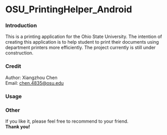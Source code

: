 # OSU_PrintingHelper_Android 

### Introduction
This is a printing application for the Ohio State University.
The intention of creating this application is to help student to 
print their documents using department printers more efficiently. 
The project currently is still under construction.

### Credit
Author: Xiangzhou Chen <br/>
Email: chen.4835@osu.edu <br/>


### Usage




### Other
If you like it, please feel free to recommend to your friend. </br>
**Thank you!**
